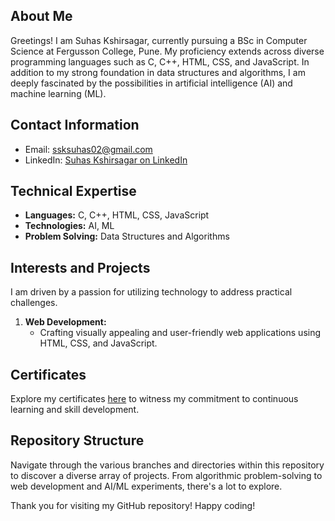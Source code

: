 ## About Me

Greetings! I am Suhas Kshirsagar, currently pursuing a BSc in Computer Science at Fergusson College, Pune. My proficiency extends across diverse programming languages such as C, C++, HTML, CSS, and JavaScript. In addition to my strong foundation in data structures and algorithms, I am deeply fascinated by the possibilities in artificial intelligence (AI) and machine learning (ML).

## Contact Information

- Email: ssksuhas02@gmail.com
- LinkedIn: [Suhas Kshirsagar on LinkedIn]()

## Technical Expertise

- **Languages:** C, C++, HTML, CSS, JavaScript
- **Technologies:** AI, ML
- **Problem Solving:** Data Structures and Algorithms

## Interests and Projects

I am driven by a passion for utilizing technology to address practical challenges.

1. **Web Development:**
   - Crafting visually appealing and user-friendly web applications using HTML, CSS, and JavaScript.

## Certificates

Explore my certificates [here](#) to witness my commitment to continuous learning and skill development.

## Repository Structure

Navigate through the various branches and directories within this repository to discover a diverse array of projects. From algorithmic problem-solving to web development and AI/ML experiments, there's a lot to explore.

Thank you for visiting my GitHub repository! Happy coding!
